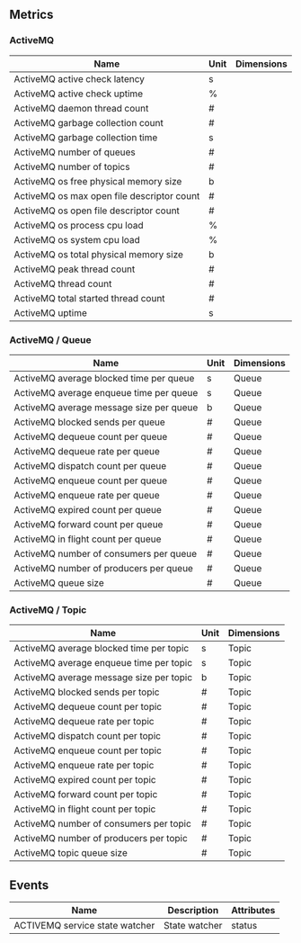 ## Metrics

### ActiveMQ 

| Name | Unit | Dimensions |
|------|------|------------|
| ActiveMQ active check latency | s |  |
| ActiveMQ active check uptime | % |  |
| ActiveMQ daemon thread count | # |  |
| ActiveMQ garbage collection count | # |  |
| ActiveMQ garbage collection time | s |  |
| ActiveMQ number of queues | # |  |
| ActiveMQ number of topics | # |  |
| ActiveMQ os free physical memory size | b |  |
| ActiveMQ os max open file descriptor count | # |  |
| ActiveMQ os open file descriptor count | # |  |
| ActiveMQ os process cpu load | % |  |
| ActiveMQ os system cpu load | % |  |
| ActiveMQ os total physical memory size | b |  |
| ActiveMQ peak thread count | # |  |
| ActiveMQ thread count | # |  |
| ActiveMQ total started thread count | # |  |
| ActiveMQ uptime | s |  |

### ActiveMQ / Queue 

| Name | Unit | Dimensions |
|------|------|------------|
| ActiveMQ average blocked time per queue | s | Queue |
| ActiveMQ average enqueue time per queue | s | Queue |
| ActiveMQ average message size per queue | b | Queue |
| ActiveMQ blocked sends per queue | # | Queue |
| ActiveMQ dequeue count per queue | # | Queue |
| ActiveMQ dequeue rate per queue | # | Queue |
| ActiveMQ dispatch count per queue | # | Queue |
| ActiveMQ enqueue count per queue | # | Queue |
| ActiveMQ enqueue rate per queue | # | Queue |
| ActiveMQ expired count per queue | # | Queue |
| ActiveMQ forward count per queue | # | Queue |
| ActiveMQ in flight count per queue | # | Queue |
| ActiveMQ number of consumers per queue | # | Queue |
| ActiveMQ number of producers per queue | # | Queue |
| ActiveMQ queue size | # | Queue |

### ActiveMQ / Topic 

| Name | Unit | Dimensions |
|------|------|------------|
| ActiveMQ average blocked time per topic | s | Topic |
| ActiveMQ average enqueue time per topic | s | Topic |
| ActiveMQ average message size per topic | b | Topic |
| ActiveMQ blocked sends per topic | # | Topic |
| ActiveMQ dequeue count per topic | # | Topic |
| ActiveMQ dequeue rate per topic | # | Topic |
| ActiveMQ dispatch count per topic | # | Topic |
| ActiveMQ enqueue count per topic | # | Topic |
| ActiveMQ enqueue rate per topic | # | Topic |
| ActiveMQ expired count per topic | # | Topic |
| ActiveMQ forward count per topic | # | Topic |
| ActiveMQ in flight count per topic | # | Topic |
| ActiveMQ number of consumers per topic | # | Topic |
| ActiveMQ number of producers per topic | # | Topic |
| ActiveMQ topic queue size | # | Topic |

## Events

| Name | Description | Attributes |
|------|-------------|------------|
| ACTIVEMQ service state watcher | State watcher | status |

